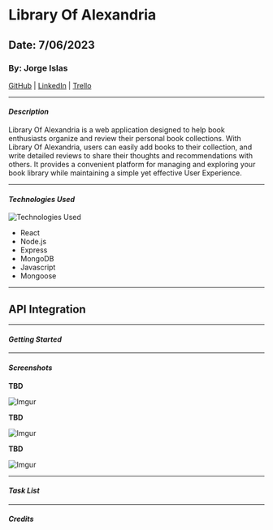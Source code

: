# Library Of Alexandria 

## Date: 7/06/2023

### By: Jorge Islas

[GitHub](https://github.com/Jorgeislas97) | [LinkedIn](https://www.linkedin.com/in/jorge-islas-47136a275//) | [Trello](https://trello.com/b/2XVqUbR9/library-of-alexandria)

---

#### **_Description_**
Library Of Alexandria is a web application designed to help book enthusiasts organize and review their personal book collections. With Library Of Alexandria, users can easily add books to their collection,  and write detailed reviews to share their thoughts and recommendations with others. It provides a convenient platform for managing and exploring your book library while maintaining a simple yet effective User Experience.


---

#### **_Technologies Used_**

![Technologies Used](https://skillicons.dev/icons?i=react,nodejs,express,mongodb,js,)

- React
- Node.js
- Express
- MongoDB
- Javascript
- Mongoose

---

## API Integration

---

#### **_Getting Started_**

---

#### **_Screenshots_**

**TBD**

![Imgur]()

**TBD**

![Imgur]()

**TBD**

![Imgur]()

---

#### **_Task List_**



---

#### **_Credits_**